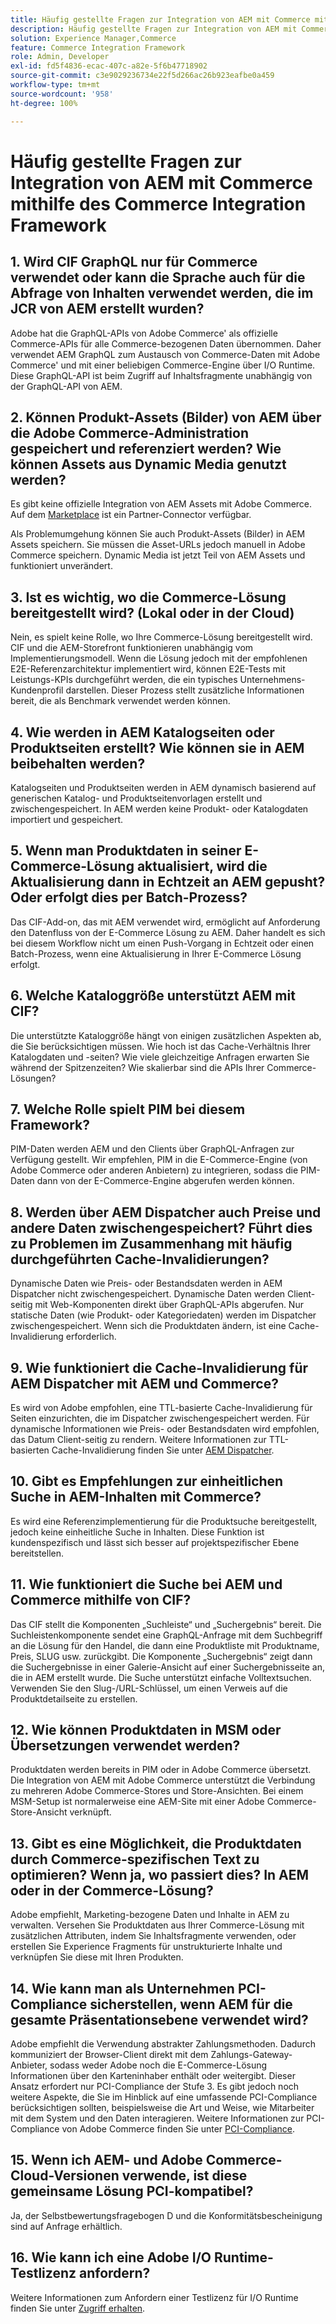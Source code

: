 ```yaml
---
title: Häufig gestellte Fragen zur Integration von AEM mit Commerce mithilfe des Commerce Integration Framework
description: Häufig gestellte Fragen zur Integration von AEM mit Commerce mithilfe des Commerce Integration Framework
solution: Experience Manager,Commerce
feature: Commerce Integration Framework
role: Admin, Developer
exl-id: fd5f4836-ecac-407c-a82e-5f6b47718902
source-git-commit: c3e9029236734e22f5d266ac26b923eafbe0a459
workflow-type: tm+mt
source-wordcount: '958'
ht-degree: 100%

---
```


# Häufig gestellte Fragen zur Integration von AEM mit Commerce mithilfe des Commerce Integration Framework

## &#x200B;1. Wird CIF GraphQL nur für Commerce verwendet oder kann die Sprache auch für die Abfrage von Inhalten verwendet werden, die im JCR von AEM erstellt wurden?

Adobe hat die GraphQL-APIs von Adobe Commerce&#39; als offizielle Commerce-APIs für alle Commerce-bezogenen Daten übernommen. Daher verwendet AEM GraphQL zum Austausch von Commerce-Daten mit Adobe Commerce&#39; und mit einer beliebigen Commerce-Engine über I/O Runtime. Diese GraphQL-API ist beim Zugriff auf Inhaltsfragmente unabhängig von der GraphQL-API von AEM.

## &#x200B;2. Können Produkt-Assets (Bilder) von AEM über die Adobe Commerce-Administration gespeichert und referenziert werden? Wie können Assets aus Dynamic Media genutzt werden?

Es gibt keine offizielle Integration von AEM Assets mit Adobe Commerce. Auf dem [Marketplace](https://marketplace.magento.com/partner/bounteous_ecomm) ist ein Partner-Connector verfügbar.

Als Problemumgehung können Sie auch Produkt-Assets (Bilder) in AEM Assets speichern. Sie müssen die Asset-URLs jedoch manuell in Adobe Commerce speichern. Dynamic Media ist jetzt Teil von AEM Assets und funktioniert unverändert.

## &#x200B;3. Ist es wichtig, wo die Commerce-Lösung bereitgestellt wird? (Lokal oder in der Cloud)

Nein, es spielt keine Rolle, wo Ihre Commerce-Lösung bereitgestellt wird. CIF und die AEM-Storefront funktionieren unabhängig vom Implementierungsmodell. Wenn die Lösung jedoch mit der empfohlenen E2E-Referenzarchitektur implementiert wird, können E2E-Tests mit Leistungs-KPIs durchgeführt werden, die ein typisches Unternehmens-Kundenprofil darstellen. Dieser Prozess stellt zusätzliche Informationen bereit, die als Benchmark verwendet werden können.

## &#x200B;4. Wie werden in AEM Katalogseiten oder Produktseiten erstellt? Wie können sie in AEM beibehalten werden?

Katalogseiten und Produktseiten werden in AEM dynamisch basierend auf generischen Katalog- und Produktseitenvorlagen erstellt und zwischengespeichert. In AEM werden keine Produkt- oder Katalogdaten importiert und gespeichert.

## &#x200B;5. Wenn man Produktdaten in seiner E-Commerce-Lösung aktualisiert, wird die Aktualisierung dann in Echtzeit an AEM gepusht? Oder erfolgt dies per Batch-Prozess?

Das CIF-Add-on, das mit AEM verwendet wird, ermöglicht auf Anforderung den Datenfluss von der E-Commerce Lösung zu AEM. Daher handelt es sich bei diesem Workflow nicht um einen Push-Vorgang in Echtzeit oder einen Batch-Prozess, wenn eine Aktualisierung in Ihrer E-Commerce Lösung erfolgt.

## &#x200B;6. Welche Kataloggröße unterstützt AEM mit CIF?

Die unterstützte Kataloggröße hängt von einigen zusätzlichen Aspekten ab, die Sie berücksichtigen müssen. Wie hoch ist das Cache-Verhältnis Ihrer Katalogdaten und -seiten? Wie viele gleichzeitige Anfragen erwarten Sie während der Spitzenzeiten? Wie skalierbar sind die APIs Ihrer Commerce-Lösungen?

## &#x200B;7. Welche Rolle spielt PIM bei diesem Framework?

PIM-Daten werden AEM und den Clients über GraphQL-Anfragen zur Verfügung gestellt. Wir empfehlen, PIM in die E-Commerce-Engine (von Adobe Commerce oder anderen Anbietern) zu integrieren, sodass die PIM-Daten dann von der E-Commerce-Engine abgerufen werden können.

## &#x200B;8. Werden über AEM Dispatcher auch Preise und andere Daten zwischengespeichert? Führt dies zu Problemen im Zusammenhang mit häufig durchgeführten Cache-Invalidierungen?

Dynamische Daten wie Preis- oder Bestandsdaten werden in AEM Dispatcher nicht zwischengespeichert. Dynamische Daten werden Client-seitig mit Web-Komponenten direkt über GraphQL-APIs abgerufen. Nur statische Daten (wie Produkt- oder Kategoriedaten) werden im Dispatcher zwischengespeichert. Wenn sich die Produktdaten ändern, ist eine Cache-Invalidierung erforderlich.

## &#x200B;9. Wie funktioniert die Cache-Invalidierung für AEM Dispatcher mit AEM und Commerce?

Es wird von Adobe empfohlen, eine TTL-basierte Cache-Invalidierung für Seiten einzurichten, die im Dispatcher zwischengespeichert werden. Für dynamische Informationen wie Preis- oder Bestandsdaten wird empfohlen, das Datum Client-seitig zu rendern. Weitere Informationen zur TTL-basierten Cache-Invalidierung finden Sie unter [AEM Dispatcher](https://experienceleague.adobe.com/docs/experience-cloud-kcs/kbarticles/KA-17458.html?lang=de).

## &#x200B;10. Gibt es Empfehlungen zur einheitlichen Suche in AEM-Inhalten mit Commerce?

Es wird eine Referenzimplementierung für die Produktsuche bereitgestellt, jedoch keine einheitliche Suche in Inhalten. Diese Funktion ist kundenspezifisch und lässt sich besser auf projektspezifischer Ebene bereitstellen.

## &#x200B;11. Wie funktioniert die Suche bei AEM und Commerce mithilfe von CIF?

Das CIF stellt die Komponenten „Suchleiste“ und „Suchergebnis“ bereit. Die Suchleistenkomponente sendet eine GraphQL-Anfrage mit dem Suchbegriff an die Lösung für den Handel, die dann eine Produktliste mit Produktname, Preis, SLUG usw. zurückgibt. Die Komponente „Suchergebnis“ zeigt dann die Suchergebnisse in einer Galerie-Ansicht auf einer Suchergebnisseite an, die in AEM erstellt wurde. Die Suche unterstützt einfache Volltextsuchen. Verwenden Sie den Slug-/URL-Schlüssel, um einen Verweis auf die Produktdetailseite zu erstellen.

## &#x200B;12. Wie können Produktdaten in MSM oder Übersetzungen verwendet werden?

Produktdaten werden bereits in PIM oder in Adobe Commerce übersetzt. Die Integration von AEM mit Adobe Commerce unterstützt die Verbindung zu mehreren Adobe Commerce-Stores und Store-Ansichten. Bei einem MSM-Setup ist normalerweise eine AEM-Site mit einer Adobe Commerce-Store-Ansicht verknüpft.

## &#x200B;13. Gibt es eine Möglichkeit, die Produktdaten durch Commerce-spezifischen Text zu optimieren? Wenn ja, wo passiert dies? In AEM oder in der Commerce-Lösung?

Adobe empfiehlt, Marketing-bezogene Daten und Inhalte in AEM zu verwalten. Versehen Sie Produktdaten aus Ihrer Commerce-Lösung mit zusätzlichen Attributen, indem Sie Inhaltsfragmente verwenden, oder erstellen Sie Experience Fragments für unstrukturierte Inhalte und verknüpfen Sie diese mit Ihren Produkten.

## &#x200B;14. Wie kann man als Unternehmen PCI-Compliance sicherstellen, wenn AEM für die gesamte Präsentationsebene verwendet wird?

Adobe empfiehlt die Verwendung abstrakter Zahlungsmethoden. Dadurch kommuniziert der Browser-Client direkt mit dem Zahlungs-Gateway-Anbieter, sodass weder Adobe noch die E-Commerce-Lösung Informationen über den Karteninhaber enthält oder weitergibt. Dieser Ansatz erfordert nur PCI-Compliance der Stufe 3. Es gibt jedoch noch weitere Aspekte, die Sie im Hinblick auf eine umfassende PCI-Compliance berücksichtigen sollten, beispielsweise die Art und Weise, wie Mitarbeiter mit dem System und den Daten interagieren. Weitere Informationen zur PCI-Compliance von Adobe Commerce finden Sie unter [PCI-Compliance](https://business.adobe.com/de/products/magento/pci-compliance.html).

## &#x200B;15. Wenn ich AEM- und Adobe Commerce-Cloud-Versionen verwende, ist diese gemeinsame Lösung PCI-kompatibel?

Ja, der Selbstbewertungsfragebogen D und die Konformitätsbescheinigung sind auf Anfrage erhältlich.

## &#x200B;16. Wie kann ich eine Adobe I/O Runtime-Testlizenz anfordern?

Weitere Informationen zum Anfordern einer Testlizenz für I/O Runtime finden Sie unter [Zugriff erhalten](https://developer.adobe.com/runtime/docs/guides/overview/getting_access/).
